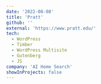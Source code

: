 ```yaml
---
date: '2022-08-08'
title: 'Pratt'
github: ''
external: 'https://www.pratt.edu/'
tech:
  - WordPress
  - Timber
  - WordPress Multisite
  - Gutenberg
  - JS
company: 'AI Home Search'
showInProjects: false
---
```

